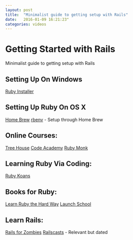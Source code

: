 ```yaml
---
layout: post
title:  "Minimalist guide to getting setup with Rails"
date:   2016-01-09 16:21:23"
categories: videos
---
```


# Getting Started with Rails

Minimalist guide to getting setup with Rails

## Setting Up On Windows

[Ruby Installer](http://rubyinstaller.org)

## Setting Up Ruby On OS X

[Home Brew](http://brew.sh/)
[rbenv](https://github.com/rbenv/rbenv) - Setup through Home Brew

## Online Courses:

[Tree House](https://teamtreehouse.com/)
[Code Academy](https://www.codecademy.com/)
[Ruby Monk](https://rubymonk.com/)

## Learning Ruby Via Coding:

[Ruby Koans](http://rubykoans.com/)

## Books for Ruby: 

[Learn Ruby the Hard Way](http://learnrubythehardway.org/book/)
[Launch School](https://launchschool.com/books/ruby)

## Learn Rails:

[Rails for Zombies](http://railsforzombies.org/)
[Railscasts](http://railscasts.com/) -  Relevant but dated